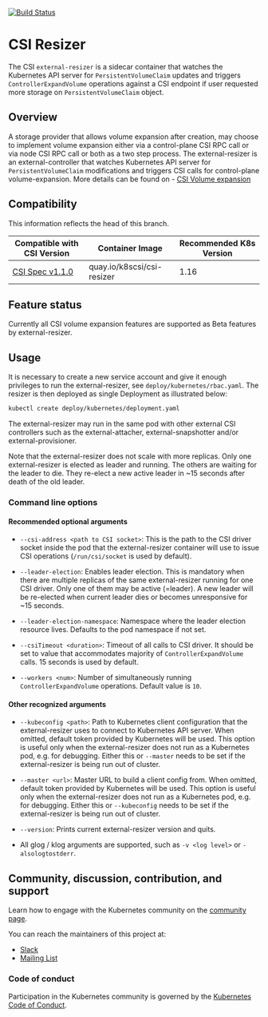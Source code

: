 [![Build Status](https://travis-ci.org/kubernetes-csi/external-resizer.svg?branch=master)](https://travis-ci.org/kubernetes-csi/external-resizer)

# CSI Resizer

The CSI `external-resizer` is a sidecar container that watches the Kubernetes API server for `PersistentVolumeClaim` updates and
triggers `ControllerExpandVolume` operations against a CSI endpoint if user requested more storage on `PersistentVolumeClaim` object.

## Overview

A storage provider that allows volume expansion after creation, may choose to implement volume expansion either via a
control-plane CSI RPC call or via node CSI RPC call or both as a two step process. The external-resizer is an external-controller that watches Kubernetes API server for `PersistentVolumeClaim` modifications and triggers CSI calls for control-plane volume-expansion. More details can be found on - [CSI Volume expansion](https://kubernetes-csi.github.io/docs/volume-expansion.html)

## Compatibility

This information reflects the head of this branch.

| Compatible with CSI Version                                                                | Container Image                | Recommended K8s Version |
| ------------------------------------------------------------------------------------------ | -------------------------------| --------------- |
| [CSI Spec v1.1.0](https://github.com/container-storage-interface/spec/releases/tag/v1.1.0) | quay.io/k8scsi/csi-resizer | 1.16            |


## Feature status

Currently all CSI volume expansion features are supported as Beta features by external-resizer.

## Usage

It is necessary to create a new service account and give it enough privileges to run the external-resizer, see `deploy/kubernetes/rbac.yaml`. The resizer is then deployed as single Deployment as illustrated below:

```sh
kubectl create deploy/kubernetes/deployment.yaml
```

The external-resizer may run in the same pod with other external CSI controllers such as the external-attacher, external-snapshotter and/or external-provisioner.

Note that the external-resizer does not scale with more replicas. Only one external-resizer is elected as leader and running. The others are waiting for the leader to die. They re-elect a new active leader in ~15 seconds after death of the old leader.

### Command line options

#### Recommended optional arguments

* `--csi-address <path to CSI socket>`: This is the path to the CSI driver socket inside the pod that the external-resizer container will use to issue CSI operations (`/run/csi/socket` is used by default).

* `--leader-election`: Enables leader election. This is mandatory when there are multiple replicas of the same external-resizer running for one CSI driver. Only one of them may be active (=leader). A new leader will be re-elected when current leader dies or becomes unresponsive for ~15 seconds.

* `--leader-election-namespace`: Namespace where the leader election resource lives. Defaults to the pod namespace if not set.

* `--csiTimeout <duration>`: Timeout of all calls to CSI driver. It should be set to value that accommodates majority of `ControllerExpandVolume` calls. 15 seconds is used by default.

* `--workers <num>`: Number of simultaneously running `ControllerExpandVolume` operations. Default value is `10`.

#### Other recognized arguments

* `--kubeconfig <path>`: Path to Kubernetes client configuration that the external-resizer uses to connect to Kubernetes API server. When omitted, default token provided by Kubernetes will be used. This option is useful only when the external-resizer does not run as a Kubernetes pod, e.g. for debugging. Either this or `--master` needs to be set if the external-resizer is being run out of cluster.

* `--master <url>`: Master URL to build a client config from. When omitted, default token provided by Kubernetes will be used. This option is useful only when the external-resizer does not run as a Kubernetes pod, e.g. for debugging. Either this or `--kubeconfig` needs to be set if the external-resizer is being run out of cluster.

* `--version`: Prints current external-resizer version and quits.

* All glog / klog arguments are supported, such as `-v <log level>` or `-alsologtostderr`.


## Community, discussion, contribution, and support

Learn how to engage with the Kubernetes community on the [community page](http://kubernetes.io/community/).

You can reach the maintainers of this project at:

- [Slack](http://slack.k8s.io/)
- [Mailing List](https://groups.google.com/forum/#!forum/kubernetes-dev)

### Code of conduct

Participation in the Kubernetes community is governed by the [Kubernetes Code of Conduct](code-of-conduct.md).

[owners]: https://git.k8s.io/community/contributors/guide/owners.md
[Creative Commons 4.0]: https://git.k8s.io/website/LICENSE
